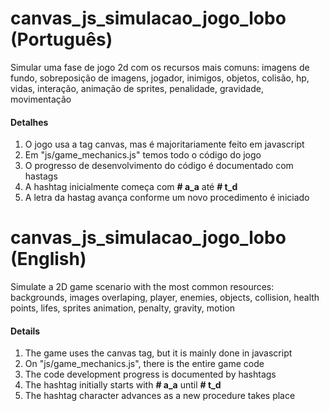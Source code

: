 # canvas_js_simulacao_jogo_lobo (Português)
Simular uma fase de jogo 2d com os recursos mais comuns: imagens de fundo, sobreposição de imagens, jogador, inimigos, objetos, colisão, hp, vidas, interação, animação de sprites, penalidade, gravidade, movimentação

<h4>Detalhes</h4>
<ol>
  <li>O jogo usa a tag canvas, mas é majoritariamente feito em javascript</li>
  <li>Em "js/game_mechanics.js" temos todo o código do jogo</li>
  <li>O progresso de desenvolvimento do código é documentado com hastags</li>
  <li>A hashtag inicialmente começa com <b># a_a</b> até <b># t_d</b></li>
  <li>A letra da hastag avança conforme um novo procedimento é iniciado</li>
</ol>

# canvas_js_simulacao_jogo_lobo (English)
Simulate a 2D game scenario with the most common resources: backgrounds, images overlaping, player, enemies, objects, collision, health points, lifes, sprites animation, penalty, gravity, motion

<h4>Details</h4>
<ol>
  <li>The game uses the canvas tag, but it is mainly done in javascript</li>
  <li>On "js/game_mechanics.js", there is the entire game code</li>
  <li>The code development progress is documented by hashtags</li>
  <li>The hashtag initially starts with <b># a_a</b> until <b># t_d</b></li>
  <li>The hashtag character advances as a new procedure takes place</li>
</ol>
